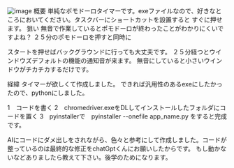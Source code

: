 ![image](https://github.com/user-attachments/assets/94cfc084-182b-4932-bab6-1a06eef528f0)
概要
単純なポモドーロタイマーです。exeファイルなので、好きなところにおいてください。タスクバーにショートカットを設置すると
すぐに押せます。
狙い
無音で作業しているとポモドーロが終わったことがわかりにくいですよね？
２５分のポモドーロを押すと同時に

スタートを押せばバックグラウンドに行っても大丈夫です。
２５分経つとウインドウズデフォルトの機能の通知音が来ます。
無音にしていると小さいウインドウがチカチカするだけです。

経緯
タイマーが欲しくて作成しました。
できれば汎用性のあるexeにしたかったので、pythonにしました。

1　コードを書く
2　chromedriver.exeをDLしてインストールしたフォルダにコードを置く
3　pyinstallerで　pyinstaller --onefile app_name.py をすると完成です。

AIにコードにダメ出しをされながら、色々と参考にして作成しました。コードが整っているのは最終的な修正をchatGptくんにお願いしたからです。
もし動かないなどありましたら教えて下さい。後学のためになります。



